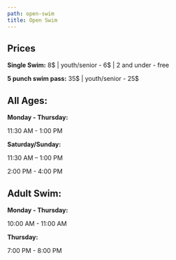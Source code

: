```yaml
---
path: open-swim
title: Open Swim
---
```

## Prices

**Single Swim:** 8$ | youth/senior - 6$ | 2 and under - free

**5 punch swim pass:** 35$ | youth/senior - 25$

## All Ages:

**Monday - Thursday:** 

11:30 AM - 1:00 PM

**Saturday/Sunday:**

11:30 AM – 1:00 PM

2:00 PM - 4:00 PM

## Adult Swim:

**Monday - Thursday:**

10:00 AM - 11:00 AM

**Thursday:** 

7:00 PM - 8:00 PM
